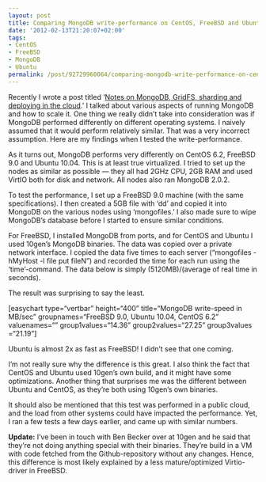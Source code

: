 ```yaml
---
layout: post
title: Comparing MongoDB write-performance on CentOS, FreeBSD and Ubuntu
date: '2012-02-13T21:20:07+02:00'
tags:
- CentOS
- FreeBSD
- MongoDB
- Ubuntu
permalink: /post/92729960064/comparing-mongodb-write-performance-on-centos-freebsd-an
---
```

Recently I wrote a post titled ‘[Notes on MongoDB, GridFS, sharding and deploying in the cloud](http://viktorpetersson.com/2012/01/29/notes-on-mongodb-gridfs-and-sharding-in-the-cloud/).’ I talked about various aspects of running MongoDB and how to scale it. One thing we really didn’t take into consideration was if MongoDB performed differently on different operating systems. I naively assumed that it would perform relatively similar. That was a very incorrect assumption. Here are my findings when I tested the write-performance.

As it turns out, MongoDB performs very differently on CentOS 6.2, FreeBSD 9.0 and Ubuntu 10.04. This is at least true virtualized. I tried to set up the nodes as similar as possible — they all had 2GHz CPU, 2GB RAM and used VirtIO both for disk and network. All nodes also ran MongoDB 2.0.2.

To test the performance, I set up a FreeBSD 9.0 machine (with the same specifications). I then created a 5GB file with ‘dd’ and copied it into MongoDB on the various nodes using ‘mongofiles.’ I also made sure to wipe MongoDB’s database before I started to ensure similar conditions.

For FreeBSD, I installed MongoDB from ports, and for CentOS and Ubuntu I used 10gen’s MongoDB binaries. The data was copied over a private network interface. I copied the data five times to each server (“mongofiles -hMyHost -l file put fileN”) and recorded the time for each run using the ‘time’-command. The data below is simply (5120MB)/(average of real time in seconds).  
  
The result was surprising to say the least.

\[easychart type=“vertbar” height=“400” title=“MongoDB write-speed in MB/sec” groupnames=“FreeBSD 9.0, Ubuntu 10.04, CentOS 6.2” valuenames=“” group1values=“14.36” group2values=“27.25” group3values =“21.19”\]

Ubuntu is almost 2x as fast as FreeBSD! I didn’t see that one coming.

I’m not really sure why the difference is this great. I also think the fact that CentOS and Ubuntu used 10gen’s own build, and it might have some optimizations. Another thing that surprises me was the different between Ubuntu and CentOS, as they’re both using 10gen’s own binaries.

It should also be mentioned that this test was performed in a public cloud, and the load from other systems could have impacted the performance. Yet, I ran a few tests a few days earlier, and came up with similar numbers.

**Update:** I’ve been in touch with Ben Becker over at 10gen and he said that they’re not doing anything special with their binaries. They’re build in a VM with code fetched from the Github-repository without any changes. Hence, this difference is most likely explained by a less mature/optimized Virtio-driver in FreeBSD.
